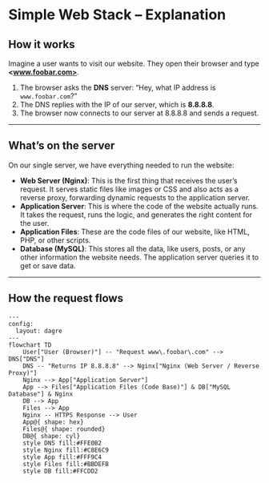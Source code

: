 # Simple Web Stack – Explanation

## How it works

Imagine a user wants to visit our website. They open their browser and type **<www.foobar.com>**.  

1. The browser asks the **DNS** server: “Hey, what IP address is `www.foobar.com`?”  
2. The DNS replies with the IP of our server, which is **8.8.8.8**.  
3. The browser now connects to our server at 8.8.8.8 and sends a request.  

---

## What’s on the server

On our single server, we have everything needed to run the website:

- **Web Server (Nginx)**: This is the first thing that receives the user’s request. It serves static files like images or CSS and also acts as a reverse proxy, forwarding dynamic requests to the application server.  
- **Application Server**: This is where the code of the website actually runs. It takes the request, runs the logic, and generates the right content for the user.  
- **Application Files**: These are the code files of our website, like HTML, PHP, or other scripts.  
- **Database (MySQL)**: This stores all the data, like users, posts, or any other information the website needs. The application server queries it to get or save data.  

---

## How the request flows

```mermaid
---
config:
  layout: dagre
---
flowchart TD
    User["User (Browser)"] -- "Request www\.foobar\.com" --> DNS["DNS"]
    DNS -- "Returns IP 8.8.8.8" --> Nginx["Nginx (Web Server / Reverse Proxy)"]
    Nginx --> App["Application Server"]
    App --> Files["Application Files (Code Base)"] & DB["MySQL Database"] & Nginx
    DB --> App
    Files --> App
    Nginx -- HTTPS Response --> User
    App@{ shape: hex}
    Files@{ shape: rounded}
    DB@{ shape: cyl}
    style DNS fill:#FFE0B2
    style Nginx fill:#C8E6C9
    style App fill:#FFF9C4
    style Files fill:#BBDEFB
    style DB fill:#FFCDD2
